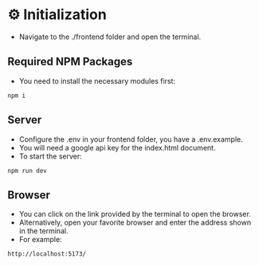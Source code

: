 # ⚙ Initialization

- Navigate to the ./frontend folder and open the terminal.

## Required NPM Packages

- You need to install the necessary modules first:

```
npm i
```

## Server

- Configure the .env in your frontend folder, you have a .env.example.
- You will need a google api key for the index.html document.
- To start the server:

```
npm run dev
```

## Browser

- You can click on the link provided by the terminal to open the browser.
- Alternatively, open your favorite browser and enter the address shown in the terminal.
- For example:

```
http://localhost:5173/
```
